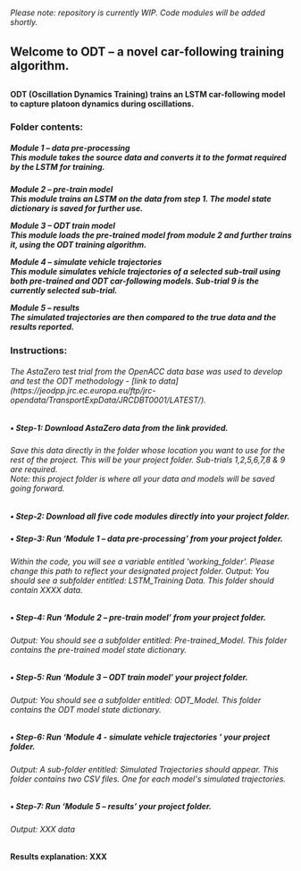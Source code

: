 <h6>Please note: repository is currently WIP. Code modules will be added shortly.
<h2>Welcome to ODT – a novel car-following training algorithm.<h2>
<h4>ODT (Oscillation Dynamics Training) trains an LSTM car-following model to capture platoon dynamics during oscillations.

<h3>Folder contents:

<h5>Module 1 – data pre-processing<br />
This module takes the source data and converts it to the format required by the LSTM for training.<h5>

Module 2 – pre-train model<br />
This module trains an LSTM on the data from step 1. The model state dictionary is saved for 	further use.

Module 3 – ODT train model<br />
This module loads the pre-trained model from module 2 and further trains it, using the ODT training algorithm. 

Module 4 – simulate vehicle trajectories<br />
This module simulates vehicle trajectories of a selected sub-trail using both pre-trained and ODT car-following models. Sub-trial 9 is the currently selected sub-trial.

Module 5 – results<br />
The simulated trajectories are then compared to the true data and the results reported.

<h3>Instructions:

<h6>The AstaZero test trial from the OpenACC data base was used to develop and test the ODT methodology - [link to data](https://jeodpp.jrc.ec.europa.eu/ftp/jrc-opendata/TransportExpData/JRCDBT0001/LATEST/).<br />

<h5>•	Step-1: Download AstaZero data from the link provided. 
<h6>Save this data directly in the folder whose location you want to use for the rest of the project. 
This will be your project folder. Sub-trials 1,2,5,6,7,8 & 9 are required. 
<br />Note: this project folder is where all your data and models will be saved going forward. 

<h5>•	Step-2: Download all five code modules directly into your project folder.

<h5>•	Step-3: Run ‘Module 1 – data pre-processing’ from your project folder.
<h6>Within the code, you will see a variable entitled 'working_folder'. Please change this path to reflect your designated project folder.
Output: You should see a subfolder entitled: LSTM_Training Data. This folder should contain XXXX data.

<h5>•	Step-4: Run ‘Module 2 – pre-train model’ from your project folder. 
<h6>Output: You should see a subfolder entitled: Pre-trained_Model. This folder contains the pre-trained model state dictionary.

<h5>•	Step-5: Run ‘Module 3 – ODT train model’ your project folder.
<h6>Output: You should see a subfolder entitled: ODT_Model. This folder contains the ODT model state dictionary.

<h5>•	Step-6: Run ‘Module 4 - simulate vehicle trajectories ’ your project folder.
<h6>Output: A sub-folder entitled: Simulated Trajectories should appear. This folder contains two CSV files. One for each model's simulated trajectories.

<h5>•	Step-7: Run ‘Module 5 – results’ your project folder.
<h6>Output: XXX data

<h4>Results explanation:
XXX
